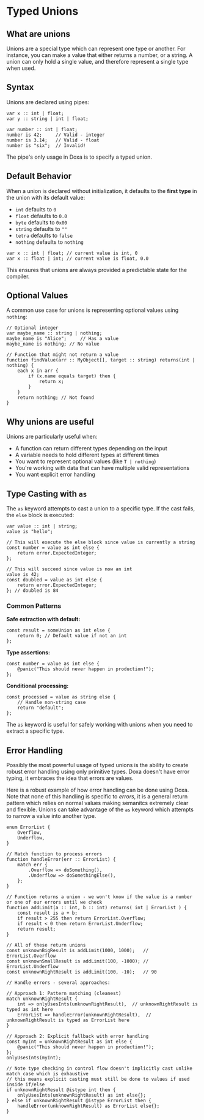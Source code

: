 # Typed Unions

## What are unions

Unions are a special type which can represent one type or another. For instance, you can make a value that either returns a number, or a string. A union can only hold a single value, and therefore represent a single type when used.

## Syntax

Unions are declared using pipes:

```doxa
var x :: int | float;
var y :: string | int | float;

var number :: int | float;
number is 42;     // Valid - integer
number is 3.14;   // Valid - float
number is "six";  // Invalid! 
```

The pipe's only usage in Doxa is to specify a typed union.

## Default Behavior

When a union is declared without initialization, it defaults to the **first type** in the union with its default value:

- `int` defaults to `0`
- `float` defaults to `0.0`
- `byte` defaults to `0x00`
- `string` defaults to `""`
- `tetra` defaults to `false`
- `nothing` defaults to `nothing`

```doxa
var x :: int | float; // current value is int, 0
var x :: float | int; // current value is float, 0.0
```

This ensures that unions are always provided a predictable state for the compiler.

## Optional Values

A common use case for unions is representing optional values using `nothing`:

```doxa
// Optional integer
var maybe_name :: string | nothing;
maybe_name is "Alice";     // Has a value
maybe_name is nothing; // No value

// Function that might not return a value
function findValue(arr :: MyObject[], target :: string) returns(int | nothing) {
    each x in arr {
        if (x.name equals target) then {
            return x;
        }
    }
    return nothing; // Not found
}
```

## Why unions are useful

Unions are particularly useful when:

- A function can return different types depending on the input
- A variable needs to hold different types at different times
- You want to represent optional values (like `T | nothing`)
- You're working with data that can have multiple valid representations
- You want explicit error handling

## Type Casting with `as`

The `as` keyword attempts to cast a union to a specific type. If the cast fails, the `else` block is executed:

```doxa
var value :: int | string;
value is "hello";

// This will execute the else block since value is currently a string
const number = value as int else {
    return error.ExpectedInteger;
};

// This will succeed since value is now an int
value is 42;
const doubled = value as int else {
    return error.ExpectedInteger;
}; // doubled is 84
```

### Common Patterns

**Safe extraction with default:**

```doxa
const result = someUnion as int else {
    return 0; // Default value if not an int
};
```

**Type assertions:**

```doxa
const number = value as int else {
    @panic("This should never happen in production!");
};
```

**Conditional processing:**

```doxa
const processed = value as string else {
    // Handle non-string case
    return "default";
};
```

The `as` keyword is useful for safely working with unions when you need to extract a specific type.


## Error Handling

Possibly the most powerful usage of typed unions is the ability to create robust error handling using only primitive types. Doxa doesn't have error typing, it embraces the idea that errors are values.

Here is a robust example of how error handling can be done using Doxa. Note that none of this handling is specific to _errors_, it is a general return pattern which relies on normal values making semanitcs extremely clear and flexible. Unions can take advantage of the `as` keyword which attempts to narrow a value into another type.

```doxa
enum ErrorList {
    Overflow,
    Underflow,
}

// Match function to process errors
function handleError(err :: ErrorList) {
    match err {
        .Overflow => doSomething(),
        .Underflow => doSomethingElse(),
    };
}

// Function returns a union - we won't know if the value is a number or one of our errors until we check
function addLimit(a :: int, b :: int) returns( int | ErrorList ) {
    const result is a + b;
    if result > 255 then return ErrorList.Overflow;
    if result < 0 then return ErrorList.Underflow;
    return result;
}

// All of these return unions
const unknownBigResult is addLimit(1000, 1000);   // ErrorList.Overflow
const unknownSmallResult is addLimit(100, -1000); // ErrorList.Underflow
const unknownRightResult is addLimit(100, -10);   // 90

// Handle errors - several approaches:

// Approach 1: Pattern matching (cleanest)
match unknownRightResult {
    int => onlyUsesInts(unknownRightResult),  // unknownRightResult is typed as int here
    ErrorList => handleError(unknownRightResult),  // unknownRightResult is typed as ErrorList here
}

// Approach 2: Explicit fallback with error handling
const myInt = unknownRightResult as int else {
    @panic("This should never happen in production!");
};
onlyUsesInts(myInt);

// Note type checking in control flow doesn't implicitly cast unlike match case which is exhaustive
// this means explicit casting must still be done to values if used inside if/else
if unknownRightResult @istype int then {
    onlyUsesInts(unknownRightResult) as int else{};
} else if unknownRightResult @istype ErrorList then {
    handleError(unknownRightResult) as ErrorList else{};
}
```

